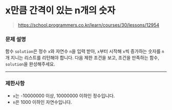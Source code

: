 # x만큼 간격이 있는 n개의 숫자

> https://school.programmers.co.kr/learn/courses/30/lessons/12954

### 문제 설명

함수 `solution`은 정수 `x`와 자연수 `n`을 입력 받아, `x`부터 시작해 `x`씩 증가하는 숫자를 `n`개 지니는 리스트를 리턴해야 합니다. 다음 제한 조건을 보고, 조건을 만족하는 함수, `solution`을 완성해주세요.

-----

### 제한사항

- `x`는 -10000000 이상, 10000000 이하인 정수입니다.
- `n`은 1000 이하인 자연수입니다.
